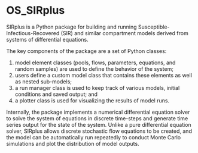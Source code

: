 # OS_SIRplus

SIRplus is a Python package for building and running Susceptible-Infectious-Recovered (SIR) and similar compartment models derived from systems of differential equations.

The key components of the package are a set of Python classes:
 1) model element classes (pools, flows, parameters, equations, and random samples) are used to define the behavior of the system;
 2) users define a custom model class that contains these elements as well as nested sub-models;
 3) a run manager class is used to keep track of various models, initial conditions and saved output; and
 4) a plotter class is used for visualizing the results of model runs.

Internally, the package implements a numerical differential equation solver to solve the system of equations in discrete time-steps and generate time series output for the state of the system. Unlike a pure differential equation solver, SIRplus allows discrete stochastic flow equations to be created, and the model can be automatically run repeatedly to conduct Monte Carlo simulations and plot the distribution of model outputs.
